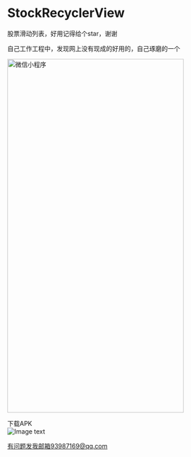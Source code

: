 # StockRecyclerView

股票滑动列表，好用记得给个star，谢谢

自己工作工程中，发现网上没有现成的好用的，自己琢磨的一个


<img src="https://boduan.oss-cn-hangzhou.aliyuncs.com/20210224/1614145827030487.jpg" width="400" height="800" alt="微信小程序"/>

下载APK  
![Image text](https://boduan.oss-cn-hangzhou.aliyuncs.com/20210224/1614128308601911.png)

有问题发我邮箱93987169@qq.com
